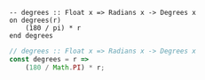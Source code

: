 ```applescript
-- degrees :: Float x => Radians x -> Degrees x
on degrees(r)
    (180 / pi) * r
end degrees
```


```javascript
// degrees :: Float x => Radians x -> Degrees x
const degrees = r =>
    (180 / Math.PI) * r;
```
